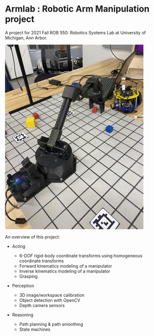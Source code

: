 # Armlab : Robotic Arm Manipulation project

A project for 2021 Fall ROB 550: Robotics Systems Lab at University of Michigan, Ann Arbor. 

![image](https://github.com/haotsunglee/ROB550-ArmLab/blob/master/images/IMG_6798.jpg)

An overview of this project:
- Acting
    - 6-DOF rigid-body coordinate transforms using homogeneous coordinate transforms
    - Forward kinematics modeling of a manipulator
    - Inverse kinematics modeling of a manipulator
    - Grasping
    
- Perception 
    - 3D image/workspace calibration
    - Object detection with OpenCV
    - Depth camera sensors

- Reasoning
    - Path planning & path smoothing
    - State machines
